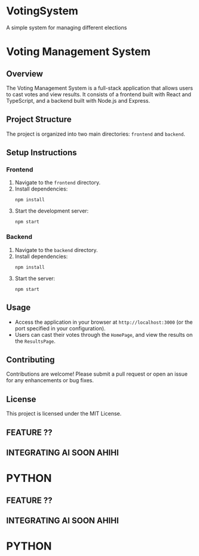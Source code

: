 # VotingSystem
A simple system for managing different elections
# Voting Management System

## Overview
The Voting Management System is a full-stack application that allows users to cast votes and view results. It consists of a frontend built with React and TypeScript, and a backend built with Node.js and Express.

## Project Structure
The project is organized into two main directories: `frontend` and `backend`.

## Setup Instructions

### Frontend
1. Navigate to the `frontend` directory.
2. Install dependencies:
   ```
   npm install
   ```
3. Start the development server:
   ```
   npm start
   ```

### Backend
1. Navigate to the `backend` directory.
2. Install dependencies:
   ```
   npm install
   ```
3. Start the server:
   ```
   npm start
   ```

## Usage
- Access the application in your browser at `http://localhost:3000` (or the port specified in your configuration).
- Users can cast their votes through the `HomePage`, and view the results on the `ResultsPage`.

## Contributing
Contributions are welcome! Please submit a pull request or open an issue for any enhancements or bug fixes.

## License

This project is licensed under the MIT License.


## FEATURE ??


## INTEGRATING AI SOON AHIHI 
# PYTHON






## FEATURE ??


## INTEGRATING AI SOON AHIHI 
# PYTHON
